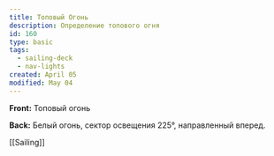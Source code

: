 ```yaml
---
title: Топовый Огонь
description: Определение топового огня
id: 160
type: basic
tags:
  - sailing-deck
  - nav-lights
created: April 05
modified: May 04
---
```

**Front:**
Топовый огонь

**Back:**
Белый огонь, сектор освещения 225°, направленный вперед.

[[Sailing]] 